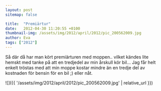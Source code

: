 ```yaml
---
layout: post
sitemap: false

title:  "Premiärtur"
date:   2012-04-30 11:20:55 +0100
thumbnail-img: /assets/img/2012/april/2012/pic_200562009.jpg
author: Eva
tags: ["2012"]
---
```


Så där då har man kört premiärturen med moppen.. vilket kändes lite hemskt med tanke på att en tredjedel av min årskull kör bil... Jag får helt enkelt tröstas med att min moppe kostar mindre än en tredje del av kostnaden för bensin för en bil ;) eller nåt.

![]({{ '/assets/img/2012/april/2012/pic_200562009.jpg'  | relative_url }})

